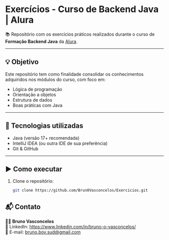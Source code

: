 # Exercícios - Curso de Backend Java | Alura

📚 Repositório com os exercícios práticos realizados durante o curso de **Formação Backend Java** da [Alura](https://www.alura.com.br/).

---

## 💡 Objetivo

Este repositório tem como finalidade consolidar os conhecimentos adquiridos nos módulos do curso, com foco em:

- Lógica de programação  
- Orientação a objetos  
- Estrutura de dados  
- Boas práticas com Java

---

## 🧰 Tecnologias utilizadas

- Java (versão 17+ recomendada)
- IntelliJ IDEA (ou outra IDE de sua preferência)
- Git & GitHub

---

## ▶️ Como executar

1. Clone o repositório:

   ```bash
   git clone https://github.com/Brun0Vasconcelos/Exercicios.git

## 📬 Contato

👨‍💻 **Bruno Vasconcelos**  
🔗 LinkedIn: https://www.linkedin.com/in/bruno-o-vasconcelos/  
📧 E-mail: bruno.bov.sud@gmail.com
